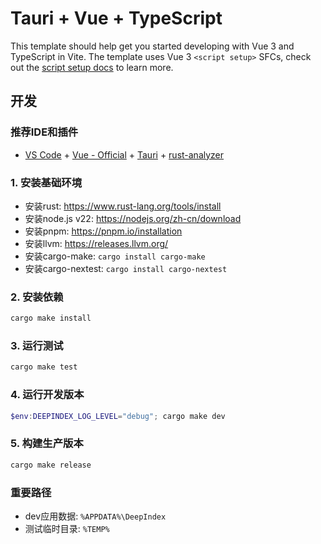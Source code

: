 # Tauri + Vue + TypeScript

This template should help get you started developing with Vue 3 and TypeScript in Vite. The template uses Vue 3 `<script setup>` SFCs, check out the [script setup docs](https://v3.vuejs.org/api/sfc-script-setup.html#sfc-script-setup) to learn more.



## 开发
### 推荐IDE和插件
- [VS Code](https://code.visualstudio.com/) + [Vue - Official](https://marketplace.visualstudio.com/items?itemName=Vue.volar) + [Tauri](https://marketplace.visualstudio.com/items?itemName=tauri-apps.tauri-vscode) + [rust-analyzer](https://marketplace.visualstudio.com/items?itemName=rust-lang.rust-analyzer)

### 1. 安装基础环境
* 安装rust: https://www.rust-lang.org/tools/install
* 安装node.js v22: https://nodejs.org/zh-cn/download
* 安装pnpm: https://pnpm.io/installation
* 安装llvm: https://releases.llvm.org/
* 安装cargo-make: `cargo install cargo-make`
* 安装cargo-nextest: `cargo install cargo-nextest`

### 2. 安装依赖
```powershell
cargo make install
```

### 3. 运行测试
```powershell
cargo make test
```

### 4. 运行开发版本
```powershell
$env:DEEPINDEX_LOG_LEVEL="debug"; cargo make dev
```

### 5. 构建生产版本
```powershell
cargo make release
```

### 重要路径
- dev应用数据: `%APPDATA%\DeepIndex`
- 测试临时目录: `%TEMP%`
